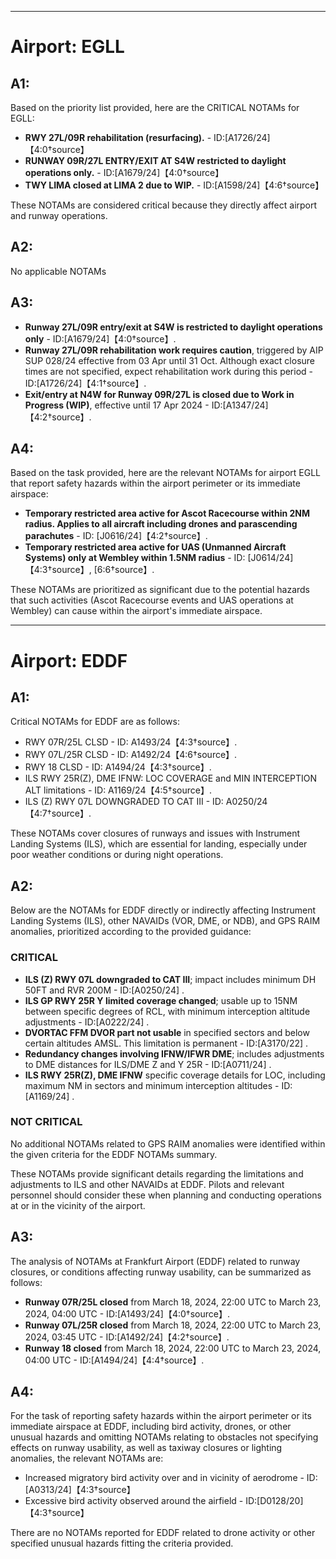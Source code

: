 
---

# Airport: EGLL

## A1:
Based on the priority list provided, here are the CRITICAL NOTAMs for EGLL:

- **RWY 27L/09R rehabilitation (resurfacing).** - ID:[A1726/24]【4:0†source】
- **RUNWAY 09R/27L ENTRY/EXIT AT S4W restricted to daylight operations only.** - ID:[A1679/24]【4:0†source】
- **TWY LIMA closed at LIMA 2 due to WIP.** - ID:[A1598/24]【4:6†source】

These NOTAMs are considered critical because they directly affect airport and runway operations.

## A2:
No applicable NOTAMs

## A3:
- **Runway 27L/09R entry/exit at S4W is restricted to daylight operations only** - ID:[A1679/24]【4:0†source】.
- **Runway 27L/09R rehabilitation work requires caution**, triggered by AIP SUP 028/24 effective from 03 Apr until 31 Oct. Although exact closure times are not specified, expect rehabilitation work during this period - ID:[A1726/24]【4:1†source】.
- **Exit/entry at N4W for Runway 09R/27L is closed due to Work in Progress (WIP)**, effective until 17 Apr 2024 - ID:[A1347/24]【4:2†source】.


## A4:
Based on the task provided, here are the relevant NOTAMs for airport EGLL that report safety hazards within the airport perimeter or its immediate airspace:

- **Temporary restricted area active for Ascot Racecourse within 2NM radius. Applies to all aircraft including drones and parascending parachutes** - ID: [J0616/24]【4:2†source】.
- **Temporary restricted area active for UAS (Unmanned Aircraft Systems) only at Wembley within 1.5NM radius** - ID: [J0614/24]【4:3†source】, [6:6†source】.

These NOTAMs are prioritized as significant due to the potential hazards that such activities (Ascot Racecourse events and UAS operations at Wembley) can cause within the airport's immediate airspace.

---

# Airport: EDDF

## A1:
Critical NOTAMs for EDDF are as follows:

- RWY 07R/25L CLSD - ID: A1493/24【4:3†source】.
- RWY 07L/25R CLSD - ID: A1492/24【4:6†source】.
- RWY 18 CLSD - ID: A1494/24【4:3†source】.
- ILS RWY 25R(Z), DME IFNW: LOC COVERAGE and MIN INTERCEPTION ALT limitations - ID: A1169/24【4:5†source】.
- ILS (Z) RWY 07L DOWNGRADED TO CAT III - ID: A0250/24【4:7†source】.

These NOTAMs cover closures of runways and issues with Instrument Landing Systems (ILS), which are essential for landing, especially under poor weather conditions or during night operations.

## A2:
Below are the NOTAMs for EDDF directly or indirectly affecting Instrument Landing Systems (ILS), other NAVAIDs (VOR, DME, or NDB), and GPS RAIM anomalies, prioritized according to the provided guidance:

### CRITICAL
- **ILS (Z) RWY 07L downgraded to CAT III**; impact includes minimum DH 50FT and RVR 200M - ID:[A0250/24] .
- **ILS GP RWY 25R Y limited coverage changed**; usable up to 15NM between specific degrees of RCL, with minimum interception altitude adjustments - ID:[A0222/24] .
- **DVORTAC FFM DVOR part not usable** in specified sectors and below certain altitudes AMSL. This limitation is permanent - ID:[A3170/22] .
- **Redundancy changes involving IFNW/IFWR DME**; includes adjustments to DME distances for ILS/DME Z and Y 25R - ID:[A0711/24] .
- **ILS RWY 25R(Z), DME IFNW** specific coverage details for LOC, including maximum NM in sectors and minimum interception altitudes - ID:[A1169/24] .

### NOT CRITICAL
No additional NOTAMs related to GPS RAIM anomalies were identified within the given criteria for the EDDF NOTAMs summary. 

These NOTAMs provide significant details regarding the limitations and adjustments to ILS and other NAVAIDs at EDDF. Pilots and relevant personnel should consider these when planning and conducting operations at or in the vicinity of the airport.

## A3:
The analysis of NOTAMs at Frankfurt Airport (EDDF) related to runway closures, or conditions affecting runway usability, can be summarized as follows:

- **Runway 07R/25L closed** from March 18, 2024, 22:00 UTC to March 23, 2024, 04:00 UTC - ID:[A1493/24]【4:0†source】.
- **Runway 07L/25R closed** from March 18, 2024, 22:00 UTC to March 23, 2024, 03:45 UTC - ID:[A1492/24]【4:2†source】.
- **Runway 18 closed** from March 18, 2024, 22:00 UTC to March 23, 2024, 04:00 UTC - ID:[A1494/24]【4:4†source】.

## A4:
For the task of reporting safety hazards within the airport perimeter or its immediate airspace at EDDF, including bird activity, drones, or other unusual hazards and omitting NOTAMs relating to obstacles not specifying effects on runway usability, as well as taxiway closures or lighting anomalies, the relevant NOTAMs are:

- Increased migratory bird activity over and in vicinity of aerodrome - ID:[A0313/24]【4:3†source】
- Excessive bird activity observed around the airfield - ID:[D0128/20]【4:3†source】

There are no NOTAMs reported for EDDF related to drone activity or other specified unusual hazards fitting the criteria provided.
